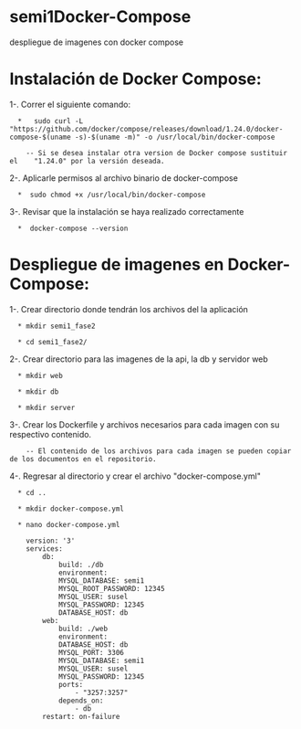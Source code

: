 # semi1Docker-Compose
despliegue de imagenes con docker compose

# Instalación de Docker Compose:
  1-. Correr el siguiente comando:
      
      *   sudo curl -L "https://github.com/docker/compose/releases/download/1.24.0/docker-compose-$(uname -s)-$(uname -m)" -o /usr/local/bin/docker-compose

        -- Si se desea instalar otra version de Docker compose sustituir el    "1.24.0" por la versión deseada.

  2-. Aplicarle permisos al archivo binario de docker-compose
      
      *  sudo chmod +x /usr/local/bin/docker-compose
 
  3-. Revisar que la instalación se haya realizado correctamente
      
      *  docker-compose --version
 
 # Despliegue de imagenes en Docker-Compose:
  
  1-. Crear directorio donde tendrán los archivos del la aplicación
      
      * mkdir semi1_fase2
      
      * cd semi1_fase2/
      
  2-. Crear directorio para las imagenes de la api, la db y servidor web
      
      * mkdir web
      
      * mkdir db
      
      * mkdir server
  
  3-. Crear los Dockerfile y archivos necesarios para cada imagen con su respectivo contenido.
  
        -- El contenido de los archivos para cada imagen se pueden copiar de los documentos en el repositorio.
        
  4-. Regresar al directorio y crear el archivo "docker-compose.yml"
      
      * cd ..
      
      * mkdir docker-compose.yml
      
      * nano docker-compose.yml
      
        version: '3'
        services:
            db:
                build: ./db
                environment:
                MYSQL_DATABASE: semi1
                MYSQL_ROOT_PASSWORD: 12345
                MYSQL_USER: susel
                MYSQL_PASSWORD: 12345
                DATABASE_HOST: db
            web:
                build: ./web
                environment:
                DATABASE_HOST: db
                MYSQL_PORT: 3306
                MYSQL_DATABASE: semi1
                MYSQL_USER: susel
                MYSQL_PASSWORD: 12345
                ports:
                    - "3257:3257"
                depends_on:
                    - db
            restart: on-failure 
      
